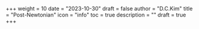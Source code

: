 +++
weight = 10
date = "2023-10-30"
draft = false
author = "D.C.Kim"
title = "Post-Newtonian"
icon = "info"
toc = true
description = ""
draft = true
+++


